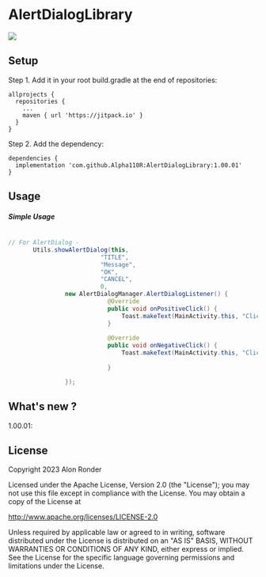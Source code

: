# AlertDialogLibrary


[![](https://jitpack.io/v/Alpha110R/AlertDialogLibrary.svg)](https://jitpack.io/#Alpha110R/AlertDialogLibrary)

## Setup
Step 1. Add it in your root build.gradle at the end of repositories:
```
allprojects {
  repositories {
    ...
    maven { url 'https://jitpack.io' }
  }
}
```

Step 2. Add the dependency:
```
dependencies {
  implementation 'com.github.Alpha110R:AlertDialogLibrary:1.00.01'
}
```
## Usage

##### Simple Usage
```java

// For AlertDialog -
       Utils.showAlertDialog(this,
                          "TITLE", 
                          "Message",
                          "OK",
                          "CANCEL",
                          0,
                new AlertDialogManager.AlertDialogListener() {
                            @Override
                            public void onPositiveClick() {
                                Toast.makeText(MainActivity.this, "Clicked OK",Toast.LENGTH_SHORT).show();
                            }
                
                            @Override
                            public void onNegativeClick() {
                                Toast.makeText(MainActivity.this, "Clicked CANCEL",Toast.LENGTH_SHORT).show();
                
                            }

                });

```
## What's new ?

1.00.01:

## License

Copyright 2023 Alon Ronder

Licensed under the Apache License, Version 2.0 (the "License");
you may not use this file except in compliance with the License.
You may obtain a copy of the License at

   http://www.apache.org/licenses/LICENSE-2.0

Unless required by applicable law or agreed to in writing, software
distributed under the License is distributed on an "AS IS" BASIS,
WITHOUT WARRANTIES OR CONDITIONS OF ANY KIND, either express or implied.
See the License for the specific language governing permissions and
limitations under the License.
